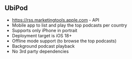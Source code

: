 ## UbiPod

- https://rss.marketingtools.apple.com - API
- Mobile app to list and play the top podcasts per country
- Supports only iPhone in portrait
- Deployment target is iOS 18+
- Offline mode support (to browse the top podcasts)
- Background podcast playback
- No 3rd party dependencies
